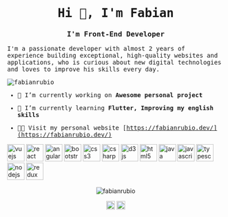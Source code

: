  <samp>
<h1 align="center">Hi 👋, I'm Fabian</h1>
<h3 align="center">I'm Front-End Developer</h3>

<p align="left">I'm a passionate developer with almost 2 years of experience building exceptional, high-quality websites and applications, who is curious about new digital technologies and loves to improve his skills every day.</p>

<p align="left"> <img src="https://komarev.com/ghpvc/?username=fabianrubio" alt="fabianrubio" /> </p>

- 🔭 I’m currently working on **Awesome personal project**

- 🌱 I’m currently learning **Flutter, Improving my english skills**

- 👨‍💻 Visit my personal website [https://fabianrubio.dev/](https://fabianrubio.dev/)

</samp>

<p align="left">
<img src="https://devicons.github.io/devicon/devicon.git/icons/vuejs/vuejs-original-wordmark.svg" alt="vuejs" width="40" height="40"/> <img src="https://devicons.github.io/devicon/devicon.git/icons/react/react-original-wordmark.svg" alt="react" width="40" height="40"/> <img src="https://devicons.github.io/devicon/devicon.git/icons/angularjs/angularjs-original.svg" alt="angularjs" width="40" height="40"/> <img src="https://devicons.github.io/devicon/devicon.git/icons/bootstrap/bootstrap-plain.svg" alt="bootstrap" width="40" height="40"/> <img src="https://devicons.github.io/devicon/devicon.git/icons/css3/css3-original-wordmark.svg" alt="css3" width="40" height="40"/> <img src="https://devicons.github.io/devicon/devicon.git/icons/csharp/csharp-original.svg" alt="csharp" width="40" height="40"/> <img src="https://devicons.github.io/devicon/devicon.git/icons/d3js/d3js-original.svg" alt="d3js" width="40" height="40"/> <img src="https://devicons.github.io/devicon/devicon.git/icons/html5/html5-original-wordmark.svg" alt="html5" width="40" height="40"/> <img src="https://devicons.github.io/devicon/devicon.git/icons/java/java-original-wordmark.svg" alt="java" width="40" height="40"/> <img src="https://devicons.github.io/devicon/devicon.git/icons/javascript/javascript-original.svg" alt="javascript" width="40" height="40"/> <img src="https://devicons.github.io/devicon/devicon.git/icons/typescript/typescript-original.svg" alt="typescript" width="40" height="40"/> <img src="https://devicons.github.io/devicon/devicon.git/icons/nodejs/nodejs-original-wordmark.svg" alt="nodejs" width="40" height="40"/> <img src="https://devicons.github.io/devicon/devicon.git/icons/redux/redux-original.svg" alt="redux" width="40" height="40"/>

</p><p align="center"> <img src="https://github-readme-stats.vercel.app/api?username=fabianrubio&show_icons=true" alt="fabianrubio" /> </p>

<p align="center">
<a href="https://codepen.io/fabian_rubio" target="blank"><img align="center" src="https://cdn.jsdelivr.net/npm/simple-icons@3.0.1/icons/codepen.svg" alt="fabian_rubio" height="20" width="20" /></a>
<a href="https://linkedin.com/in/fabian-rubio" target="blank"><img align="center" src="https://cdn.jsdelivr.net/npm/simple-icons@3.0.1/icons/linkedin.svg" alt="fabian-rubio" height="20" width="20" /></a>
</p>
